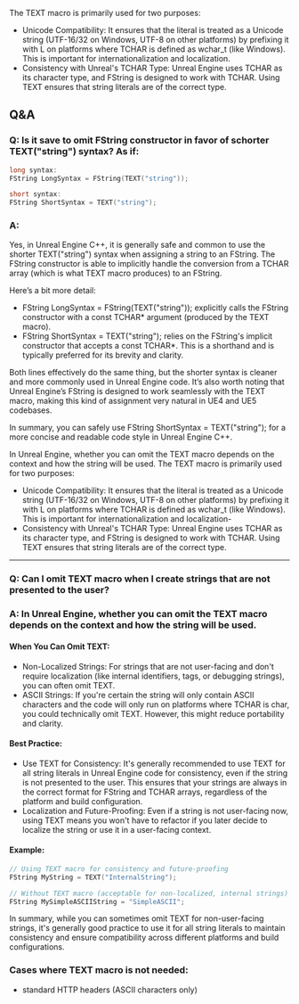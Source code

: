 The TEXT macro is primarily used for two purposes:
- Unicode Compatibility: It ensures that the literal is treated as a Unicode string (UTF-16/32 on Windows, UTF-8 on other platforms) by prefixing it with L on platforms where TCHAR is defined as wchar_t (like Windows). This is important for internationalization and localization.
- Consistency with Unreal's TCHAR Type: Unreal Engine uses TCHAR as its character type, and FString is designed to work with TCHAR. Using TEXT ensures that string literals are of the correct type.

## Q&A

### Q: Is it save to omit FString constructor in favor of schorter TEXT("string") syntax? As if:
```cpp
long syntax:
FString LongSyntax = FString(TEXT("string"));

short syntax:
FString ShortSyntax = TEXT("string");
```

### A:
Yes, in Unreal Engine C++, it is generally safe and common to use the shorter TEXT("string") syntax when assigning a string to an FString. The FString constructor is able to implicitly handle the conversion from a TCHAR array (which is what TEXT macro produces) to an FString.

Here’s a bit more detail:
- FString LongSyntax = FString(TEXT("string")); explicitly calls the FString constructor with a const TCHAR* argument (produced by the TEXT macro).
- FString ShortSyntax = TEXT("string"); relies on the FString's implicit constructor that accepts a const TCHAR*. This is a shorthand and is typically preferred for its brevity and clarity.

Both lines effectively do the same thing, but the shorter syntax is cleaner and more commonly used in Unreal Engine code. It’s also worth noting that Unreal Engine’s FString is designed to work seamlessly with the TEXT macro, making this kind of assignment very natural in UE4 and UE5 codebases.

In summary, you can safely use FString ShortSyntax = TEXT("string"); for a more concise and readable code style in Unreal Engine C++.

In Unreal Engine, whether you can omit the TEXT macro depends on the context and how the string will be used. The TEXT macro is primarily used for two purposes:
- Unicode Compatibility: It ensures that the literal is treated as a Unicode string (UTF-16/32 on Windows, UTF-8 on other platforms) by prefixing it with L on platforms where TCHAR is defined as wchar_t (like Windows). This is important for internationalization and localization-
- Consistency with Unreal's TCHAR Type: Unreal Engine uses TCHAR as its character type, and FString is designed to work with TCHAR. Using TEXT ensures that string literals are of the correct type.

---
### Q: Can I omit TEXT macro when I create strings that are not presented to the user?
### A: In Unreal Engine, whether you can omit the TEXT macro depends on the context and how the string will be used.

#### When You Can Omit TEXT:
- Non-Localized Strings: For strings that are not user-facing and don't require localization (like internal identifiers, tags, or debugging strings), you can often omit TEXT.
- ASCII Strings: If you're certain the string will only contain ASCII characters and the code will only run on platforms where TCHAR is char, you could technically omit TEXT. However, this might reduce portability and clarity.

#### Best Practice:
- Use TEXT for Consistency: It's generally recommended to use TEXT for all string literals in Unreal Engine code for consistency, even if the string is not presented to the user. This ensures that your strings are always in the correct format for FString and TCHAR arrays, regardless of the platform and build configuration.
- Localization and Future-Proofing: Even if a string is not user-facing now, using TEXT means you won't have to refactor if you later decide to localize the string or use it in a user-facing context.

#### Example:

```cpp
// Using TEXT macro for consistency and future-proofing
FString MyString = TEXT("InternalString");

// Without TEXT macro (acceptable for non-localized, internal strings)
FString MySimpleASCIIString = "SimpleASCII";
```

In summary, while you can sometimes omit TEXT for non-user-facing strings, it's generally good practice to use it for all string literals to maintain consistency and ensure compatibility across different platforms and build configurations.

### Cases where TEXT macro is not needed:
- standard HTTP headers (ASCII characters only)
